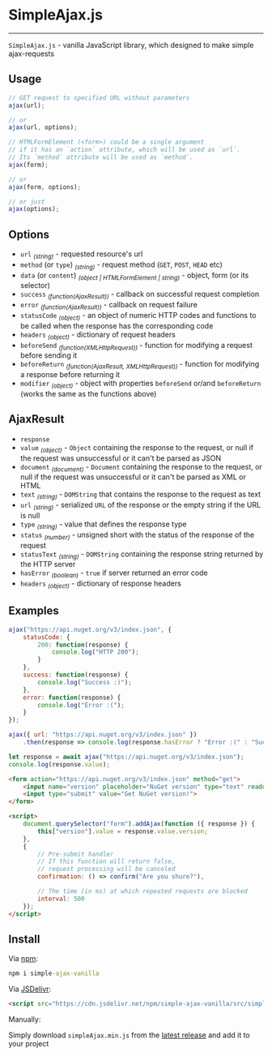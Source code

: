 # SimpleAjax.js
-------------

`SimpleAjax.js` - vanilla JavaScript library, which designed to make simple ajax-requests

## Usage

```js
// GET request to specified URL without parameters
ajax(url);

// or
ajax(url, options);

// HTMLFormElement (<form>) could be a single argument
// if it has an `action` attribute, which will be used as `url`.
// Its `method` attribute will be used as `method`. 
ajax(form);

// or
ajax(form, options);

// or just
ajax(options);
```

## Options

 - `url` <sub><i>(string)</i></sub> - requested resource's url
 - `method` (or `type`) <sub><i>(string)</i></sub> - request method (`GET`, `POST`, `HEAD` etc)
 - `data` (or `content`) <sub><i>(object | HTMLFormElement | string)</i></sub> - object, form (or its selector)
 - `success` <sub><i>(function(AjaxResult))</i></sub> - callback on successful request completion
 - `error` <sub><i>(function(AjaxResult))</i></sub> - callback on request failure
 - `statusCode` <sub><i>(object)</i></sub> - an object of numeric HTTP codes and functions to be called when the response has the corresponding code
 - `headers` <sub><i>(object)</i></sub> - dictionary of request headers
 - `beforeSend` <sub><i>(function(XMLHttpRequest))</i></sub> - function for modifying a request before sending it
 - `beforeReturn` <sub><i>(function(AjaxResult, XMLHttpRequest))</i></sub> - function for modifying a response before returning it
 - `modifier` <sub><i>(object)</i></sub> - object with properties `beforeSend` or/and `beforeReturn` (works the same as the functions above)

## AjaxResult

 - `response`
 - `value` <sub><i>(object)</i></sub> - `Object` containing the response to the request, or null if the request was unsuccessful or it can't be parsed as JSON
 - `document` <sub><i>(document)</i></sub> - `Document` containing the response to the request, or null if the request was unsuccessful or it can't be parsed as XML or HTML
 - `text` <sub><i>(string)</i></sub> - `DOMString` that contains the response to the request as text
 - `url` <sub><i>(string)</i></sub> - serialized `URL` of the response or the empty string if the URL is null
 - `type` <sub><i>(string)</i></sub> - value that defines the response type
 - `status` <sub><i>(number)</i></sub> - unsigned short with the status of the response of the request
 - `statusText` <sub><i>(string)</i></sub> - `DOMString` containing the response string returned by the HTTP server
 - `hasError` <sub><i>(boolean)</i></sub> - `true` if server returned an error code
 - `headers` <sub><i>(object)</i></sub> - dictionary of response headers

## Examples

```js
ajax("https://api.nuget.org/v3/index.json", {
    statusCode: {
        200: function(response) {
            console.log("HTTP 200");
        }
    },
    success: function(response) {
        console.log("Success :)");
    },
    error: function(response) {
        console.log("Error :(");
    }
});
```

```js
ajax({ url: "https://api.nuget.org/v3/index.json" })
    .then(response => console.log(response.hasError ? "Error :(" : "Success :)"));
```

```js
let response = await ajax("https://api.nuget.org/v3/index.json");
console.log(response.value);
```

```html
<form action="https://api.nuget.org/v3/index.json" method="get">
    <input name="version" placeholder="NuGet version" type="text" readonly>
    <input type="submit" value="Get NuGet version!">
</form>

<script>
    document.querySelector("form").addAjax(function ({ response }) {
        this["version"].value = response.value.version;
    },
    {
        // Pre-submit handler
        // If this function will return false,
        // request processing will be canceled
        confirmation: () => confirm("Are you shure?"),

        // The time (in ms) at which repeated requests are blocked
        interval: 500
    });
</script>
```

## Install

Via [npm](https://www.npmjs.com/package/simple-ajax-vanilla):

```cmd
npm i simple-ajax-vanilla
```

Via [JSDelivr](https://www.jsdelivr.com/package/npm/simple-ajax-vanilla):

```html
<script src="https://cdn.jsdelivr.net/npm/simple-ajax-vanilla/src/simpleAjax.min.js"></script>
```

Manually:

Simply download `simpleAjax.min.js` from the [latest release](https://github.com/Kir-Antipov/SimpleAjax/releases/latest) and add it to your project